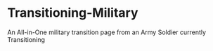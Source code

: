 # Transitioning-Military
An All-in-One military transition page from an Army Soldier currently Transitioning
